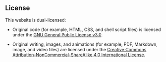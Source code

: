 ## License

This website is dual-licensed:

- Original code (for example, HTML, CSS, and shell script files) is licensed under the [GNU General Public License v3.0](https://www.gnu.org/licenses/gpl-3.0.en.html).

- Original writing, images, and animations (for example, PDF, Markdown, image, and video files) are licensed under the [Creative Commons Attribution-NonCommercial-ShareAlike 4.0 International License](https://creativecommons.org/licenses/by-nc-sa/4.0/).
